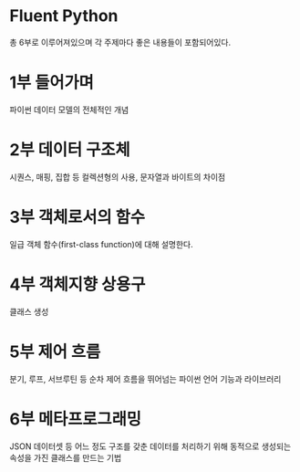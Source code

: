 # Fluent Python
총 6부로 이루어져있으며 각 주제마다 좋은 내용들이 포함되어있다.

# 1부 들어가며
파이썬 데이터 모델의 전체적인 개념
# 2부 데이터 구조체
시퀀스, 매핑, 집합 등 컬렉션형의 사용, 문자열과 바이트의 차이점
# 3부 객체로서의 함수
일급 객체 함수(first-class function)에 대해 설명한다.
# 4부 객체지향 상용구
클래스 생성
# 5부 제어 흐름
분기, 루프, 서브루틴 등 순차 제어 흐름을 뛰어넘는 파이썬 언어 기능과 라이브러리
# 6부 메타프로그래밍
JSON 데이터셋 등 어느 정도 구조를 갖춘 데이터를 처리하기 위해 동적으로 생성되는 속성을 가진 클래스를 만드는 기법
